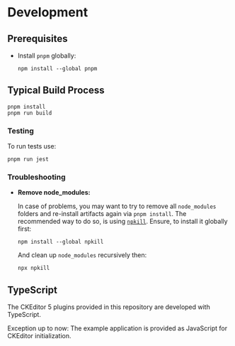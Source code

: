 # Development

## Prerequisites

* Install `pnpm` globally:

    ```text
    npm install --global pnpm
    ```

## Typical Build Process

```text
pnpm install
pnpm run build
```

### Testing

To run tests use:

```text
pnpm run jest
```

### Troubleshooting

* **Remove node_modules:**

    In case of problems, you may want to try to remove all `node_modules`
    folders and re-install artifacts again via `pnpm install`. The recommended way
    to do so, is using [`npkill`](https://www.npmjs.com/package/npkill). Ensure,
    to install it globally first:

    ```text
    npm install --global npkill
    ```

    And clean up `node_modules` recursively then:

    ```text
    npx npkill
    ```

## TypeScript

The CKEditor 5 plugins provided in this repository are developed with
TypeScript.

Exception up to now: The example application is provided as JavaScript for
CKEditor initialization.

<!-- ===========================================================[References] -->

[DefinitelyTyped]: <https://github.com/DefinitelyTyped/DefinitelyTyped> "DefinitelyTyped/DefinitelyTyped: The repository for high quality TypeScript type definitions."
